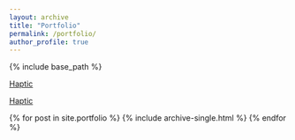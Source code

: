 ```yaml
---
layout: archive
title: "Portfolio"
permalink: /portfolio/
author_profile: true
---
```

{% include base_path %}

[Haptic](https://www.kinjshah.com/portfolio/hapticGuidance)

[Haptic](/portfolio/hapticGuidance)

{% for post in site.portfolio %}
  {% include archive-single.html %}
{% endfor %}


